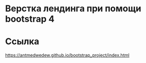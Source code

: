 # Верстка лендинга при помощи bootstrap 4

# Ссылка 
  https://antmedwedew.github.io/bootstrap_project/index.html

